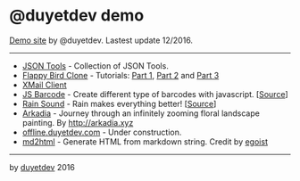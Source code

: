 # @duyetdev demo

[Demo site](/about) by @duyetdev. Lastest update 12/2016.

----------------

* [JSON Tools](http://duyetdev.github.io/json-tools/) - Collection of JSON Tools.
* [Flappy Bird Clone](/flappy-bird) - Tutorials: [Part 1](https://blog.duyetdev.com/2014/02/huong-dan-viet-game-flappy-bird-bang.html), [Part 2](https://blog.duyetdev.com/2014/03/huong-dan-viet-game-flappy-bird-bang.html) and [Part 3](https://blog.duyetdev.com/2014/04/huong-dan-viet-game-flappy-bird-bang.html)
* [XMail Client](http://xmail.duyetdev.com/)
* [JS Barcode](/js-barcode) - Create different type of barcodes with javascript. [[Source](https://github.com/duyetdev/JsBarcode)]
* [Rain Sound](http://rain.duyetdev.com/) - Rain makes everything better! [[Source](https://github.com/duyetdev/rain)]
* [Arkadia](https://arkadia.duyetdev.com/) - Journey through an infinitely zooming floral landscape painting. By http://arkadia.xyz
* [offline.duyetdev.com](https://offline.duyetdev.com/) - Under construction.
* [md2html](/md2html) - Generate HTML from markdown string. Credit by [egoist](https://github.com/egoist/md2html)

----------------
by [duyetdev](http://duyetdev.com) 2016
